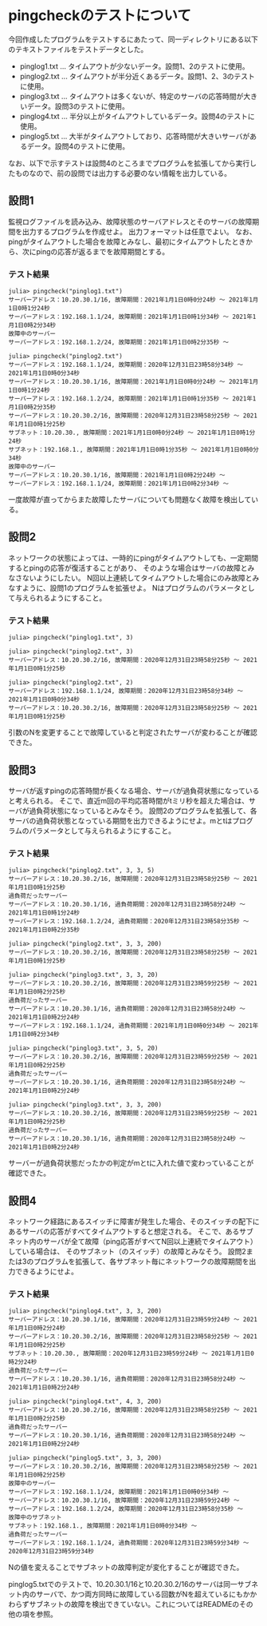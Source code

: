 # pingcheckのテストについて

今回作成したプログラムをテストするにあたって、同一ディレクトリにある以下のテキストファイルをテストデータとした。

* pinglog1.txt ... タイムアウトが少ないデータ。設問1、2のテストに使用。
* pinglog2.txt ... タイムアウトが半分近くあるデータ。設問1、2、3のテストに使用。
* pinglog3.txt ... タイムアウトは多くないが、特定のサーバの応答時間が大きいデータ。設問3のテストに使用。
* pinglog4.txt ... 半分以上がタイムアウトしているデータ。設問4のテストに使用。
* pinglog5.txt ... 大半がタイムアウトしており、応答時間が大きいサーバがあるデータ。設問4のテストに使用。

なお、以下で示すテストは設問4のところまでプログラムを拡張してから実行したものなので、前の設問では出力する必要のない情報を出力している。

## 設問1
監視ログファイルを読み込み、故障状態のサーバアドレスとそのサーバの故障期間を出力するプログラムを作成せよ。
出力フォーマットは任意でよい。
なお、pingがタイムアウトした場合を故障とみなし、最初にタイムアウトしたときから、次にpingの応答が返るまでを故障期間とする。

### テスト結果
```
julia> pingcheck("pinglog1.txt")
サーバーアドレス：10.20.30.1/16, 故障期間：2021年1月1日0時0分24秒 ～ 2021年1月1日0時1分24秒
サーバーアドレス：192.168.1.1/24, 故障期間：2021年1月1日0時1分34秒 ～ 2021年1月1日0時2分34秒
故障中のサーバー
サーバーアドレス：192.168.1.2/24, 故障期間：2021年1月1日0時2分35秒 ～

julia> pingcheck("pinglog2.txt")
サーバーアドレス：192.168.1.1/24, 故障期間：2020年12月31日23時58分34秒 ～ 2021年1月1日0時0分34秒
サーバーアドレス：10.20.30.1/16, 故障期間：2021年1月1日0時0分24秒 ～ 2021年1月1日0時1分24秒
サーバーアドレス：192.168.1.2/24, 故障期間：2021年1月1日0時1分35秒 ～ 2021年1月1日0時2分35秒
サーバーアドレス：10.20.30.2/16, 故障期間：2020年12月31日23時58分25秒 ～ 2021年1月1日0時1分25秒
サブネット：10.20.30., 故障期間：2021年1月1日0時0分24秒 ～ 2021年1月1日0時1分24秒
サブネット：192.168.1., 故障期間：2021年1月1日0時1分35秒 ～ 2021年1月1日0時0分34秒
故障中のサーバー
サーバーアドレス：10.20.30.1/16, 故障期間：2021年1月1日0時2分24秒 ～
サーバーアドレス：192.168.1.1/24, 故障期間：2021年1月1日0時2分34秒 ～
```
一度故障が直ってからまた故障したサーバについても問題なく故障を検出している。

## 設問2
ネットワークの状態によっては、一時的にpingがタイムアウトしても、一定期間するとpingの応答が復活することがあり、
そのような場合はサーバの故障とみなさないようにしたい。
N回以上連続してタイムアウトした場合にのみ故障とみなすように、設問1のプログラムを拡張せよ。
Nはプログラムのパラメータとして与えられるようにすること。

### テスト結果
```
julia> pingcheck("pinglog1.txt", 3)

julia> pingcheck("pinglog2.txt", 3)
サーバーアドレス：10.20.30.2/16, 故障期間：2020年12月31日23時58分25秒 ～ 2021年1月1日0時1分25秒

julia> pingcheck("pinglog2.txt", 2)
サーバーアドレス：192.168.1.1/24, 故障期間：2020年12月31日23時58分34秒 ～ 2021年1月1日0時0分34秒
サーバーアドレス：10.20.30.2/16, 故障期間：2020年12月31日23時58分25秒 ～ 2021年1月1日0時1分25秒
```
引数のNを変更することで故障していると判定されたサーバが変わることが確認できた。

## 設問3
サーバが返すpingの応答時間が長くなる場合、サーバが過負荷状態になっていると考えられる。
そこで、直近m回の平均応答時間がtミリ秒を超えた場合は、サーバが過負荷状態になっているとみなそう。
設問2のプログラムを拡張して、各サーバの過負荷状態となっている期間を出力できるようにせよ。mとtはプログラムのパラメータとして与えられるようにすること。

### テスト結果
```
julia> pingcheck("pinglog2.txt", 3, 3, 5)
サーバーアドレス：10.20.30.2/16, 故障期間：2020年12月31日23時58分25秒 ～ 2021年1月1日0時1分25秒
過負荷だったサーバー
サーバーアドレス：10.20.30.1/16, 過負荷期間：2020年12月31日23時58分24秒 ～ 2021年1月1日0時1分24秒
サーバーアドレス：192.168.1.2/24, 過負荷期間：2020年12月31日23時58分35秒 ～ 2021年1月1日0時2分35秒

julia> pingcheck("pinglog2.txt", 3, 3, 200)
サーバーアドレス：10.20.30.2/16, 故障期間：2020年12月31日23時58分25秒 ～ 2021年1月1日0時1分25秒

julia> pingcheck("pinglog3.txt", 3, 3, 20)
サーバーアドレス：10.20.30.2/16, 故障期間：2020年12月31日23時59分25秒 ～ 2021年1月1日0時2分25秒
過負荷だったサーバー
サーバーアドレス：10.20.30.1/16, 過負荷期間：2020年12月31日23時58分24秒 ～ 2021年1月1日0時2分24秒
サーバーアドレス：192.168.1.1/24, 過負荷期間：2021年1月1日0時0分34秒 ～ 2021年1月1日0時2分34秒

julia> pingcheck("pinglog3.txt", 3, 5, 20)
サーバーアドレス：10.20.30.2/16, 故障期間：2020年12月31日23時59分25秒 ～ 2021年1月1日0時2分25秒
過負荷だったサーバー
サーバーアドレス：10.20.30.1/16, 過負荷期間：2020年12月31日23時58分24秒 ～ 2021年1月1日0時2分24秒

julia> pingcheck("pinglog3.txt", 3, 3, 200)
サーバーアドレス：10.20.30.2/16, 故障期間：2020年12月31日23時59分25秒 ～ 2021年1月1日0時2分25秒
過負荷だったサーバー
サーバーアドレス：10.20.30.1/16, 過負荷期間：2020年12月31日23時58分24秒 ～ 2021年1月1日0時2分24秒
```
サーバーが過負荷状態だったかの判定がmとtに入れた値で変わっていることが確認できた。

## 設問4
ネットワーク経路にあるスイッチに障害が発生した場合、そのスイッチの配下にあるサーバの応答がすべてタイムアウトすると想定される。
そこで、あるサブネット内のサーバが全て故障（ping応答がすべてN回以上連続でタイムアウト）している場合は、
そのサブネット（のスイッチ）の故障とみなそう。
設問2または3のプログラムを拡張して、各サブネット毎にネットワークの故障期間を出力できるようにせよ。

### テスト結果
```
julia> pingcheck("pinglog4.txt", 3, 3, 200)
サーバーアドレス：10.20.30.1/16, 故障期間：2020年12月31日23時59分24秒 ～ 2021年1月1日0時2分24秒
サーバーアドレス：10.20.30.2/16, 故障期間：2020年12月31日23時58分25秒 ～ 2021年1月1日0時2分25秒
サブネット：10.20.30., 故障期間：2020年12月31日23時59分24秒 ～ 2021年1月1日0時2分24秒
過負荷だったサーバー
サーバーアドレス：10.20.30.1/16, 過負荷期間：2020年12月31日23時58分24秒 ～ 2021年1月1日0時2分24秒

julia> pingcheck("pinglog4.txt", 4, 3, 200)
サーバーアドレス：10.20.30.2/16, 故障期間：2020年12月31日23時58分25秒 ～ 2021年1月1日0時2分25秒
過負荷だったサーバー
サーバーアドレス：10.20.30.1/16, 過負荷期間：2020年12月31日23時58分24秒 ～ 2021年1月1日0時2分24秒

julia> pingcheck("pinglog5.txt", 3, 3, 200)
サーバーアドレス：10.20.30.2/16, 故障期間：2020年12月31日23時58分25秒 ～ 2021年1月1日0時2分25秒
故障中のサーバー
サーバーアドレス：192.168.1.1/24, 故障期間：2021年1月1日0時0分34秒 ～
サーバーアドレス：10.20.30.1/16, 故障期間：2020年12月31日23時59分24秒 ～
サーバーアドレス：192.168.1.2/24, 故障期間：2020年12月31日23時58分35秒 ～
故障中のサブネット
サブネット：192.168.1., 故障期間：2021年1月1日0時0分34秒 ～
過負荷だったサーバー
サーバーアドレス：192.168.1.1/24, 過負荷期間：2020年12月31日23時59分34秒 ～ 2020年12月31日23時59分34秒
```
Nの値を変えることでサブネットの故障判定が変化することが確認できた。

pinglog5.txtでのテストで、10.20.30.1/16と10.20.30.2/16のサーバは同一サブネット内のサーバで、かつ両方同時に故障している回数がNを超えているにもかかわらずサブネットの故障を検出できていない。これについてはREADMEのその他の項を参照。